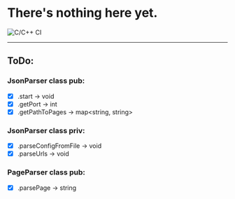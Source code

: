 # There's nothing here yet.

![C/C++ CI](https://github.com/intel-x86-64/yet-another-http-server/actions/workflows/ci.yml/badge.svg)

---

## ToDo:

### JsonParser class pub:
- [x] .start -> void
- [x] .getPort -> int
- [x] .getPathToPages -> map<string, string>

### JsonParser class priv:
- [x] .parseConfigFromFile -> void
- [x] .parseUrls -> void

### PageParser class pub:

- [x] .parsePage -> string

